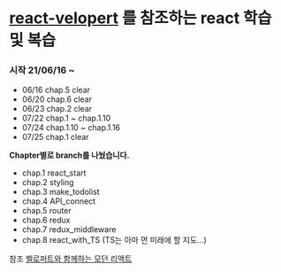 # [react-velopert](https://react.vlpt.us/basic/) 를 참조하는 react 학습 및 복습

### 시작 21/06/16 ~

- 06/16 chap.5 clear
- 06/20 chap.6 clear
- 06/23 chap.2 clear
- 07/22 chap.1 ~ chap.1.10
- 07/24 chap.1.10 ~ chap.1.16
- 07/25 chap.1 clear

**Chapter별로 branch를 나눴습니다.**

- chap.1 react_start
- chap.2 styling
- chap.3 make_todolist
- chap.4 API_connect
- chap.5 router
- chap.6 redux
- chap.7 redux_middleware
- chap.8 react_with_TS (TS는 아마 먼 미래에 할 지도...)

참조 [벨로퍼트와 함께하는 모던 리액트](https://react.vlpt.us/)
